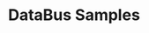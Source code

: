 ---
title: DataBus Samples
reviewed: 2017-07-03
component: Core
tags:
 - DataBus
related:
 - nservicebus/messaging/databus
---
